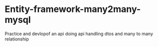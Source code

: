 # Entity-framework-many2many-mysql
Practice and devlopof an api doing api handling dtos and many to many relationship
